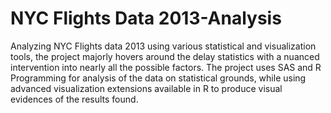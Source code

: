 # NYC Flights Data 2013-Analysis
Analyzing NYC Flights data 2013 using various statistical and visualization tools, the project majorly hovers around the delay statistics with a nuanced intervention into nearly all the possible factors. The project uses SAS and R Programming for analysis of the data on statistical grounds, while using advanced visualization extensions available in R to produce visual evidences of the results found.
